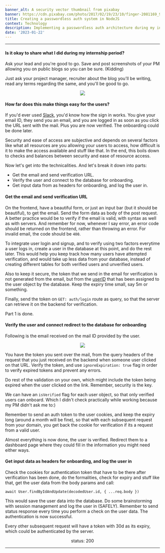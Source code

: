 ```yaml
---
banner_alt: A security vector thumbnail from pixabay
banner: https://cdn.pixabay.com/photo/2017/02/19/23/10/finger-2081169_960_720.jpg
title: Creating a passwordless auth system in NodeJS
context: Technology
description: Implementing a passwordless auth architecture during my internship.
date: '2023-01-22'
---
```


---

#### Is it okay to share what I did during my internship period?

Ask your lead and you're good to go. Save and post screenshots of your PM allowing you on public blogs so you can be sure. (Kidding)

Just ask your project manager, recruiter about the blog you'll be writing, read any terms regarding the same, and you'll be good to go.

<center>
    <img src="https://cdn.statically.io/gh/thatsameguyokay/images/main/chats.png" style={{width: "100%"}}></img>
</center>

#### How far does this make things easy for the users?

If you'd ever used [Slack](https://slack.com/intl/en-in), you'd know how the sign in works. You give your email ID, they send you an email, and you are logged in as soon as you click the URL sent with the mail. Plus you are now verified. The onboarding could be done later.

Security and ease of access are subjective and depends on several factors like what all resources are you allowing your users to access, how difficult is it to make the access available and stuff like that. In the end, this boils down to checks and balances between security and ease of resource access.

Now let's get into the technicalities. And let's break it down into parts:

-   Get the email and send verification URL.
-   Verify the user and connect to the database for onboarding.
-   Get input data from as headers for onboarding, and log the user in.

#### Get the email and send verification URL

On the frontend, have a beautiful form, or just an input bar (but it should be beautiful), to get the email. Send the form data as body of the post request. A better practice would be to verify if the email is valid, with syntax as well as with servers. And remember for now, whenever I say error, an error code should be returned on the frontend, rather than throwing an error. For invalid email, the code should be `400`.

To integrate user login and signup, and to verify using two factors everytime a user logs in, create a user in the database at this point, and do the rest later. This would help you keep track how many users have attempted verification, and would take up less data from your database, instead of creating different tables for both verified users and unverified users.

Also to keep it secure, the token that we send in the email for verification is not generated from the email, but from the [userID](https://www.mongodb.com/docs/manual/reference/method/ObjectId/) that has been assigned to the user object by the database. Keep the expiry time small, say 5m or something.

Finally, send the token on `GET: auth/login` route as query, so that the server can retrieve it on the backend for verification.

Part 1 is done.

#### Verify the user and connect redirect to the database for onboarding

Following is the email received on the mail ID provided by the user.

<center>
    <img src="https://cdn.statically.io/gh/thatsameguyokay/images/main/email.png" style={{width: "100%"}}></img>
</center>

You have the token you sent over the mail, from the query headers of the request that you just received on the backend when someone user clicked on that URL.
Verify the token, and use `ignoreExpiration: true` flag in order to verify expired tokens and prevent any errors.

Do rest of the validation on your own, which might include the token being expired when the user clicked on the link. Remember, security is the key.

We can have an `isVerified` flag for each user object, so that only verified users can onboard. Which I didn't check practically while working because my PM didn't ask me to:)

Remember to send an auth token to the user cookies, and keep the expiry long (around a month will be fine), so that with each subsequent request from your domain, you get back the cookie for verification if its a request from a valid user.

Almost everything is now done, the user is verified. Redirect them to a dashboard page where they could fill in the information you might need either ways.

#### Get input data as headers for onboarding, and log the user in

Check the cookies for authentication token that have to be there after verification has been done, do the formalities, check for expiry and stuff like that, get the user data from the body params and call:

`await User.findByIdAndUpdate(decodedUser.id, { ...req.body })`

This would save the user data into the database. Do some brainstorming with session management and log the user in (SAFELY). Remember to send status response every time you perform a check on the user data. The authentication is now successful.

Every other subsequent request will have a token with 30d as its expiry, which could be authenticated by the server.

<center>
    <span style={{color: "green"}}>status: 200</span>
</center>

---
